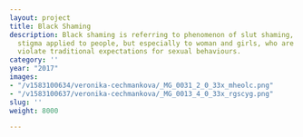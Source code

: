 ```yaml
---
layout: project
title: Black Shaming
description: Black shaming is referring to phenomenon of slut shaming, as a form social
  stigma applied to people, but especially to woman and girls, who are perceived to
  violate traditional expectations for sexual behaviours.
category: ''
year: "2017"
images:
- "/v1583100634/veronika-cechmankova/_MG_0031_2_0_33x_mheolc.png"
- "/v1583100637/veronika-cechmankova/_MG_0013_4_0_33x_rgscyg.png"
slug: ''
weight: 8000

---
```


